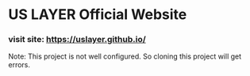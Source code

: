 # US LAYER Official Website

### visit site: https://uslayer.github.io/


Note: This project is not well configured. So cloning this project will get errors.
